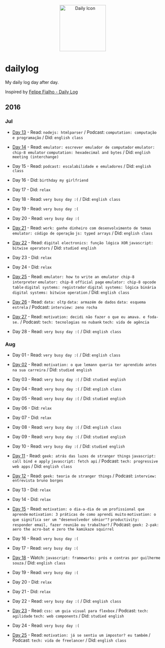 <p align="center">
  <img src="https://camo.githubusercontent.com/f41f1b94dd8eedb64021a799702f2ef989c5ce37/687474703a2f2f73696d706c6569636f6e2e636f6d2f77702d636f6e74656e742f75706c6f6164732f43616c656e6461722d54696d652e706e67" width="150" alt="Daily Icon" />
</p>

# dailylog

My daily log day after day.

Inspired by [Felipe Fialho - Daily Log](https://github.com/LFeh/dailylog)

## 2016

### Jul

- [Day 13](https://github.com/brenopolanski/dailylog/blob/master/log/2016/july/07-13-2016.md) - Read: `nodejs: htmlparser` / Podcast: `computation: computação e programação` / Did: `english class`

- [Day 14](https://github.com/brenopolanski/dailylog/blob/master/log/2016/july/07-14-2016.md) - Read: `emulator: escrever emulador de computador` `emulator: chip-8 emulator` `computation: hexadecimal and bytes` / Did: `english meeting (interchange)`

- Day 15 - Read: `podcast: escalabilidade e emuladores` / Did: `english class`

- Day 16 - Did: `birthday my girlfriend`

- Day 17 - Did: `relax`

- Day 18 - Read: `very busy day :(` / Did: `english class`

- Day 19 - Read: `very busy day :(`

- Day 20 - Read: `very busy day :(`

- [Day 21](https://github.com/brenopolanski/dailylog/blob/master/log/2016/july/07-21-2016.md) - Read: `work: ganhe dinheiro com desenvolvimento de temas` `emulator: código de operação` `js: typed arrays` / Did: `english class`

- [Day 22](https://github.com/brenopolanski/dailylog/blob/master/log/2016/july/07-22-2016.md) - Read: `digital electronics: função lógica XOR` `javascript: bitwise operators` / Did: `studied english`

- Day 23 - Did: `relax`

- Day 24 - Did: `relax`

- [Day 25](https://github.com/brenopolanski/dailylog/blob/master/log/2016/july/07-25-2016.md) - Read: `emulator: how to write an emulator chip-8 interpreter` `emulator: chip-8 official page` `emulator: chip-8 opcode table` `digital systems: registrador` `digital systems: lógica binária` `digital systems: bitwise operation` / Did: `english class`

- [Day 26](https://github.com/brenopolanski/dailylog/blob/master/log/2016/july/07-26-2016.md) - Read: `data: oltp` `data: armazém de dados` `data: esquema estrela` / Podcast: `interview: zeno rocha`

- [Day 27](https://github.com/brenopolanski/dailylog/blob/master/log/2016/july/07-27-2016.md) - Read: `motivation: decidi não fazer o que eu amava. e foda-se.` / Podcast: `tech: tecnologias no nubank` `tech: vida de agência`

- Day 28 - Read: `very busy day :(` / Did: `english class`

### Aug

- Day 01 - Read: `very busy day :(` / Did: `english class`

- [Day 02](https://github.com/brenopolanski/dailylog/blob/master/log/2016/august/08-02-2016.md) - Read: `motivation: o que lemann queria ter aprendido antes na sua carreira` / Did: `studied english`

- Day 03 - Read: `very busy day :(` / Did: `studied english`

- Day 04 - Read: `very busy day :(` / Did: `english class`

- Day 05 - Read: `very busy day :(` / Did: `studied english`

- Day 06 - Did: `relax`

- Day 07 - Did: `relax`

- Day 08 - Read: `very busy day :(` / Did: `english class`

- Day 09 - Read: `very busy day :(` / Did: `studied english`

- Day 10 - Read: `very busy day :(` / Did: `studied english`

- [Day 11](https://github.com/brenopolanski/dailylog/blob/master/log/2016/august/08-11-2016.md) - Read: `geek: atrás das luzes de stranger things` `javascript: call bind e apply` `javascript: fetch api` / Podcast: `tech: progressive web apps` / Did: `english class`

- [Day 12](https://github.com/brenopolanski/dailylog/blob/master/log/2016/august/08-12-2016.md) - Read: `geek: teoria de stranger things` / Podcast: `interview: entrevista bruno borges`

- Day 13 - Did: `relax`

- Day 14 - Did: `relax`

- [Day 15](https://github.com/brenopolanski/dailylog/blob/master/log/2016/august/08-15-2016.md) - Read: `motivation: o dia-a-dia de um profissional que aprende` `motivation: 3 práticas de como aprendi muito` `motivation: o que significa ser um "desenvolvedor sênior"?` `productivity: responder email, fazer reunião ou trabalhar?` / Podcast: `geek: 2-pak: aero the acro-bat e zero the kamikaze squirrel`

- Day 16 - Read: `very busy day :(`

- Day 17 - Read: `very busy day :(`

- [Day 18](https://github.com/brenopolanski/dailylog/blob/master/log/2016/august/08-18-2016.md) - Watch: `javascript: frameworks: prós e contras por guilherme souza` / Did: `english class`

- Day 19 - Read: `very busy day :(`

- Day 20 - Did: `relax`

- Day 21 - Did: `relax`

- Day 22 - Read: `very busy day :(` / Did: `english class`

- [Day 23](https://github.com/brenopolanski/dailylog/blob/master/log/2016/august/08-23-2016.md) - Read: `css: um guia visual para flexbox` / Podcast: `tech: agilidade` `tech: web components` / Did: `studied english`

- Day 24 - Read: `very busy day :(`

- [Day 25](https://github.com/brenopolanski/dailylog/blob/master/log/2016/august/08-25-2016.md) - Read: `motivation: já se sentiu um impostor? eu também` / Podcast: `tech: vida de freelancer` / Did: `english class`
